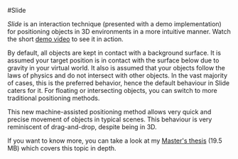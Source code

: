 #Slide

*Slide* is an interaction technique (presented with a demo implementation) for positioning objects in 3D environments in a more intuitive manner. Watch the short [demo video](http://www.youtube.com/watch?v=-ynWOZeW7Zw) to see it in action.

By default, all objects are kept in contact with a background surface. It is assumed your target position is in contact with the surface below due to gravity in your virtual world. It also is assumed that your objects follow the laws of physics and do not intersect with other objects. In the vast majority of cases, this is the preferred behavior, hence the default behaviour in Slide caters for it. For floating or intersecting objects, you can switch to more traditional positioning methods.

This new machine-assisted positioning method allows very quick and precise movement of objects in typical scenes. This behaviour is very reminiscent of drag-and-drop, despite being in 3D.

If you want to know more, you can take a look at my [Master's thesis](http://www.cse.yorku.ca/%7Eshuryork/MSc%20Thesis.pdf) (19.5 MB) which covers this topic in depth.
